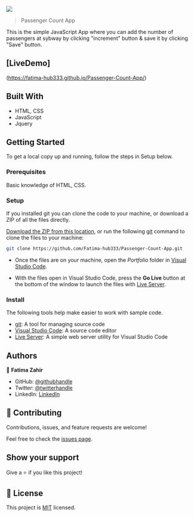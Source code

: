![](https://img.shields.io/badge/Passenger_Count_App-blueviolet)


> Passenger Count App

This is the simple JavaScript App where you can add the number of passengers at sybway by clicking "increment" button & save it by clicking "Save" button.

<!-- ![screenshot](images/base/Capstone-1.png) -->

## [LiveDemo] 
(https://fatima-hub333.github.io/Passenger-Count-App/)

## Built With

- HTML, CSS
- JavaScript
- Jquery


## Getting Started
To get a local copy up and running, follow the steps in Setup below.

### Prerequisites
Basic knowledge of HTML, CSS.

### Setup
If you installed git you can clone the code to your machine, or download a ZIP of all the files directly.

[Download the ZIP from this location](https://github.com/Fatima-hub333/Passenger-Count-App/archive/refs/heads/countpeople-subway.zip), or run the following [git](https://git-scm.com/downloads) command to clone the files to your machine:

```bash
git clone https://github.com/Fatima-hub333/Passenger-Count-App.git
```

- Once the files are on your machine, open the _Portfolio_ folder in [Visual Studio Code](https://code.visualstudio.com/).

- With the files open in Visual Studio Code, press the **Go Live** button at the bottom of the window to launch the files with [Live Server](https://marketplace.visualstudio.com/items?itemName=ritwickdey.LiveServer).

### Install

The following tools help make easier to work with sample code.

- [git](https://git-scm.com/downloads): A tool for managing source code
- [Visual Studio Code](https://code.visualstudio.com/): A source code editor
- [Live Server](https://marketplace.visualstudio.com/items?itemName=ritwickdey.LiveServer): A simple web server utility for Visual Studio Code

## Authors

👤 **Fatima Zahir**

- GitHub: [@githubhandle](https://github.com/Fatima-hub333)
- Twitter: [@twitterhandle](https://twitter.com/Fatima_developr)
- LinkedIn: [LinkedIn](https://www.linkedin.com/in/full-stack-webdeveloper-181583234/)

## 🤝 Contributing

Contributions, issues, and feature requests are welcome!

Feel free to check the [issues page](https://github.com/Fatima-hub333/Passenger-Count-App/issues).

## Show your support

Give a ⭐️ if you like this project!


## 📝 License

This project is [MIT](./MIT.md) licensed.